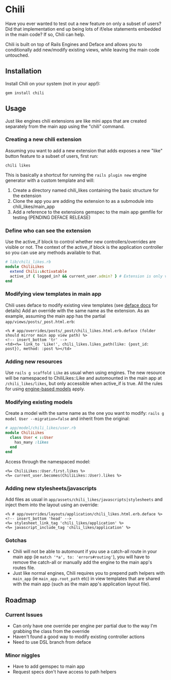 # Chili

Have you ever wanted to test out a new feature on only a subset of users?
Did that implementation end up being lots of if/else statements embedded in the main code?
If so, Chili can help.

Chili is built on top of Rails Engines and Deface and allows you to conditionally add new/modify existing views, 
while leaving the main code untouched.

## Installation

Install Chili on your system (not in your app!):

    gem install chili

## Usage

Just like engines chili extensions are like mini apps that are created separately from the main app using the "chili" command.

### Creating a new chili extension

Assuming you want to add a new extension that adds exposes a new "like" button feature to a subset of users, first run:

    chili likes

This is basically a shortcut for running the `rails plugin new` engine generator with a custom template and will:

1. Create a directory named chili_likes containing the basic structure for the extension
2. Clone the app you are adding the extension to as a submodule into chili_likes/main_app
3. Add a reference to the extensions gemspec to the main app gemfile for testing (PENDING DEFACE RELEASE)

### Define who can see the extension

Use the active_if block to control whether new controllers/overrides are visible or not.
The context of the active_if block is the application controller so you can use any methods available to that.

```ruby
# lib/chili_likes.rb
module ChiliLikes
  extend Chili::Activatable
  active_if { logged_in? && current_user.admin? } # Extension is only visible to logged in admin users
end
```

### Modifying view templates in main app

Chili uses deface to modify existing view templates (see [deface docs](https://github.com/railsdog/deface#readme) for details)
Add an override with the same name as the extension. As an example, assuming the main app has the partial `app/views/posts/_post.html.erb`:

```erb
<% # app/overrides/posts/_post/chili_likes.html.erb.deface (folder should mirror main app view path) %>
<!-- insert_bottom 'tr' -->
<td><%= link_to 'Like!', chili_likes.likes_path(like: {post_id: post}), method: :post %></td>
```

### Adding new resources

Use `rails g scaffold Like` as usual when using engines. The new resource will be namespaced to ChiliLikes::Like
and automounted in the main app at `/chili_likes/likes`, but only accessible when active_if is true. 
All the rules for using [engine-based models](http://railscasts.com/episodes/277-mountable-engines?view=asciicast) apply.

### Modifying existing models

Create a model with the same name as the one you want to modify: `rails g model User --migration=false`
and inherit from the original:

```ruby
# app/model/chili_likes/user.rb
module ChiliLikes
  class User < ::User
    has_many :likes
  end
end
```

Access through the namespaced model:

```erb
<%= ChiliLikes::User.first.likes %>
<%= current_user.becomes(ChiliLikes::User).likes %>
```

### Adding new stylesheets/javascripts

Add files as usual in `app/assets/chili_likes/javascripts|stylesheets` and inject them into the layout using an override:

```erb
<% # app/overrides/layouts/application/chili_likes.html.erb.deface %>
<!-- insert_bottom 'head' -->
<%= stylesheet_link_tag 'chili_likes/application' %>
<%= javascript_include_tag 'chili_likes/application' %>
```

### Gotchas

- Chili will not be able to automount if you use a catch-all route in your main app (ie `match '*a', to: 'errors#routing'`), you will have to remove the catch-all or manually add the engine to the main app's routes file.
- Just like normal engines, Chili requires you to prepend path helpers with `main_app` (ie `main_app.root_path` etc) in view templates that are shared with the main app (such as the main app's application layout file).

## Roadmap

### Current Issues

- Can only have one override per engine per partial due to the way I'm grabbing the class from the override
- Haven't found a good way to modify existing controller actions
- Need to use DSL branch from deface

### Minor niggles

- Have to add gemspec to main app
- Request specs don't have access to path helpers